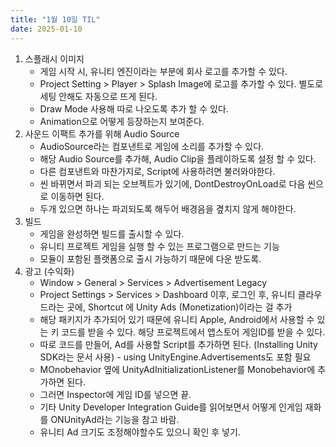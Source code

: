 ```yaml
---
title: "1월 10일 TIL"
date: 2025-01-10
---
```


1. 스플래시 이미지
   - 게임 시작 시, 유니티 엔진이라는 부분에 회사 로고를 추가할 수 있다.
   - Project Setting > Player > Splash Image에 로고를 추가할 수 있다. 별도로 세팅 안해도 자동으로 뜨게 된다. 
   - Draw Mode 사용해 따로 나오도록 추가 할 수 있다.
   - Animation으로 어떻게 등장하는지 보여준다. 
2. 사운드 이팩트 추가를 위해 Audio Source
   - AudioSource라는 컴포낸트로 게임에 소리를 추가할 수 있다.
   - 해당 Audio Source를 추가해, Audio Clip을 플레이하도록 설정 할 수 있다.
   - 다른 컴포낸트와 마찬가지로, Script에 사용하려면 불러와야한다.
   - 씬 바뀌면서 파괴 되는 오브젝트가 있기에, DontDestroyOnLoad로 다음 씬으로 이동하면 된다.
   - 두개 있으면 하나는 파괴되도록 해두어 배경음을 곂치지 않게 해야한다.
3. 빌드
   - 게임을 완성하면 빌드를 출시할 수 있다.
   - 유니티 프로젝트 게임을 실행 할 수 있는 프로그램으로 만드는 기능
   - 모듈이 포함된 플랫폼으로 출시 가능하기 때문에 다운 받도록. 
4. 광고 (수익화)
   - Window > General > Services > Advertisement Legacy
   - Project Settings > Services > Dashboard 이후, 로그인 후, 유니티 클라우드라는 곳에, Shortcut 에 Unity Ads (Monetization)이라는 걸 추가
   - 해당 패키지가 추가되어 있기 때문에 유니티 Apple, Android에서 사용할 수 있는 키 코드를 받을 수 있다. 해당 프로젝트에서 앱스토어 게임ID를 받을 수 있다.
   - 따로 코드를 만들어, Ad를 사용할 Script를 추가하면 된다. (Installing Unity SDK라는 문서 사용) - using UnityEngine.Advertisements도 포함 필요
   - MOnobehavior 옆에 UnityAdInitializationListener를 Monobehavior에 추가하면 된다.
   - 그러면 Inspector에 게임 ID를 넣으면 끝.
   - 기타 Unity Developer Integration Guide를 읽어보면서 어떻게 인게임 재화를 ONUnityAd라는 기능을 참고 바람.
   - 유니티 Ad 크기도 조정해야할수도 있으니 확인 후 넣기. 

